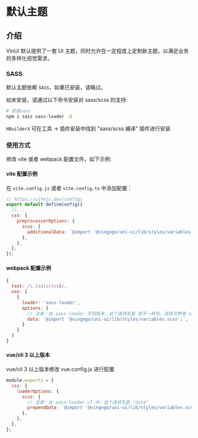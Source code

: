 # 默认主题

## 介绍

VinUI 默认提供了一套 UI 主题，同时允许在一定程度上定制新主题，以满足业务的多样化视觉需求。

### SASS

默认主题依赖 `SASS`，如果已安装，请略过。

如未安装，请通过以下命令安装对 sass/scss 的支持:

```bash
# 安装sass
npm i sass sass-loader -D
```

`HBuilderX` 可在工具 -> 插件安装中找到 "sass/scss 编译" 插件进行安装

### 使用方式

修改 vite 或者 webpack 配置文件。如下示例:

#### vite 配置示例

在 `vite.config.js` 或者 `vite.config.ts` 中添加配置：

```js
// https://vitejs.dev/config/
export default defineConfig({
  //...
  css: {
    preprocessorOptions: {
      scss: {
        additionalData: `@import '@vingogo/uni-ui/lib/styles/variables.scss';`,
      },
    },
  },
});
```

#### webpack 配置示例

```js
{
  test: /\.(sa|sc)ss$/,
  use: [
    {
      loader: 'sass-loader',
      options: {
        // 注意：在 sass-loader 不同版本，这个选项名是 是不一样的，具体可参考 sass-loader对应的版本文档
        data: `@import '@vingogo/uni-ui/lib/styles/variables.scss';`,
      }
    }
  ]
}
```

#### vue/cli 3 以上版本

vue/cli 3 以上版本修改 vue.config.js 进行配置

```js
module.exports = {
  css: {
    loaderOptions: {
      scss: {
        // 注意：在 sass-loader v7 中，这个选项名是 "data"
        prependData: `@import '@vingogo/uni-ui/lib/styles/variables.scss';`,
      },
    },
  },
};
```
